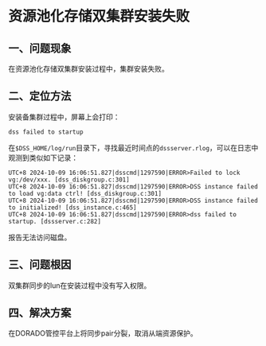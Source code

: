 # 资源池化存储双集群安装失败

## 一、问题现象
在资源池化存储双集群安装过程中，集群安装失败。

## 二、定位方法
安装备集群过程中，屏幕上会打印：
```shell
dss failed to startup
```
在`$DSS_HOME/log/run`目录下，寻找最近时间点的`dssserver.rlog`，可以在日志中观测到类似如下记录：
```shell
UTC+8 2024-10-09 16:06:51.827|dsscmd|1297590|ERROR>Failed to lock vg:/dev/xxx. [dss_diskgroup.c:301]
UTC+8 2024-10-09 16:06:51.827|dsscmd|1297590|ERROR>DSS instance failed to load vg:data ctrl! [dss_diskgroup.c:301]
UTC+8 2024-10-09 16:06:51.827|dsscmd|1297590|ERROR>DSS instance failed to initialized! [dss_instance.c:465]
UTC+8 2024-10-09 16:06:51.827|dsscmd|1297590|ERROR>dss failed to startup. [dssserver.c:282]
```
报告无法访问磁盘。


## 三、问题根因
双集群同步的lun在安装过程中没有写入权限。

## 四、解决方案
在DORADO管控平台上将同步pair分裂，取消从端资源保护。
